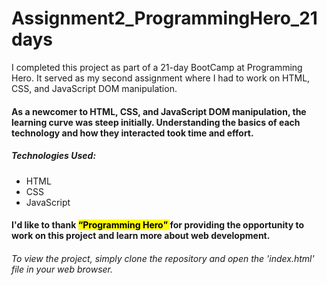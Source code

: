 # Assignment2_ProgrammingHero_21days
<p>I completed this project as part of a 21-day BootCamp at Programming Hero. It served as my second assignment where I had to work on HTML, CSS, and JavaScript DOM manipulation.</p> 

<h4>As a newcomer to HTML, CSS, and JavaScript DOM manipulation, the learning curve was steep initially. Understanding the basics of each technology and how they interacted took time and effort.</h4>

<h5>Technologies Used:</h5>
<ul>
<li>HTML</li>
<li>CSS</li>
<li>JavaScript</li>
</ul>

<h4>I'd like to thank <mark> <b> <q>Programming Hero</q> </b> </mark> for providing the opportunity to work on this project and learn more about web development.</h4>

<h6>To view the project, simply clone the repository and open the 'index.html' file in your web browser.</h6>
